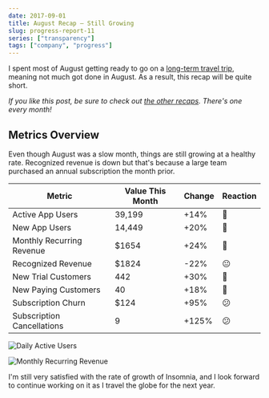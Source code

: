 ```yaml
---
date: 2017-09-01
title: August Recap – Still Growing
slug: progress-report-11
series: ["transparency"]
tags: ["company", "progress"]
---
```


I spent most of August getting ready to go on a
[long-term travel trip](https://schier.co/blog/2017/08/06/moving-into-a-30-liter-backpack/), 
meaning not much got done in August. As a result, this recap will be quite short.

<!--more-->

_If you like this post, be sure to check out [the other recaps](/series/transparency/). 
There's one every month!_

## Metrics Overview

Even though August was a slow month, things are still growing at a healthy rate. 
Recognized revenue is down but that's because a large team purchased an annual subscription 
the month prior.

| Metric                     | Value This Month | Change    | Reaction |
| -------------------------- | ---------------- | --------- | -------- |
| Active App Users           | 39,199           | +14%      | 🙂       |        
| New App Users              | 14,449           | +20%      | 🙂       |
| Monthly Recurring Revenue  | $1654            | +24%      | 🙂       |
| Recognized Revenue         | $1824            | -22%      | 😐       |
| New Trial Customers        | 442              | +30%      | 🙂       |
| New Paying Customers       | 40               | +18%      | 🙂       |
| Subscription Churn         | $124             | +95%      | 😕       |
| Subscription Cancellations | 9                | +125%     | 😕       |

![Daily Active Users](/images/blog/dau-14.png)

![Monthly Recurring Revenue](/images/blog/mrr-14.png)

I'm still very satisfied with the rate of growth of Insomnia, and I look forward to continue
working on it as I travel the globe for the next year.
